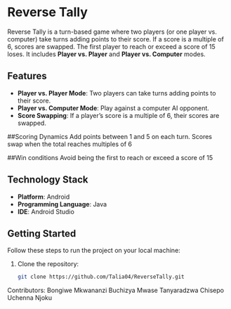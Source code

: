 # Reverse Tally

Reverse Tally is a turn-based game where two players (or one player vs. computer) take turns adding points to their score. If a score is a multiple of 6, scores are swapped. The first player to reach or exceed a score of 15 loses. It includes **Player vs. Player** and **Player vs. Computer** modes. 

## Features

- **Player vs. Player Mode**: Two players can take turns adding points to their score.
- **Player vs. Computer Mode**: Play against a computer AI opponent.
- **Score Swapping**: If a player’s score is a multiple of 6, their scores are swapped.

##Scoring Dynamics
Add points between 1 and 5 on each turn.
Scores swap when the total reaches multiples of 6

##Win conditions
Avoid being the first to reach or exceed a score of 15

## Technology Stack

- **Platform**: Android
- **Programming Language**: Java
- **IDE**: Android Studio

## Getting Started

Follow these steps to run the project on your local machine:

1. Clone the repository:
   ```bash
   git clone https://github.com/Talia04/ReverseTally.git

Contributors:
Bongiwe Mkwananzi
Buchizya Mwase
Tanyaradzwa Chisepo
Uchenna Njoku